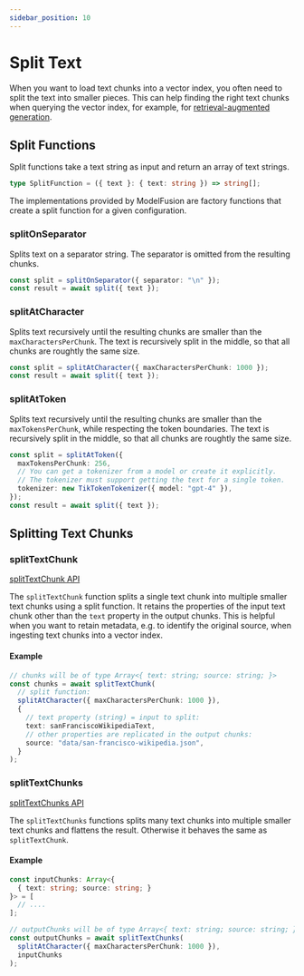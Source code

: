 ```yaml
---
sidebar_position: 10
---
```


# Split Text

When you want to load text chunks into a vector index, you often need to split the text into smaller pieces.
This can help finding the right text chunks when querying the vector index, for example, for [retrieval-augmented generation](/tutorial/recipes/retrieval-augmented-generation).

## Split Functions

Split functions take a text string as input and return an array of text strings.

```ts
type SplitFunction = ({ text }: { text: string }) => string[];
```

The implementations provided by ModelFusion are factory functions that create a split function for a given configuration.

### splitOnSeparator

Splits text on a separator string. The separator is omitted from the resulting chunks.

```ts
const split = splitOnSeparator({ separator: "\n" });
const result = await split({ text });
```

### splitAtCharacter

Splits text recursively until the resulting chunks are smaller than the `maxCharactersPerChunk`. The text is recursively split in the middle, so that all chunks are roughtly the same size.

```ts
const split = splitAtCharacter({ maxCharactersPerChunk: 1000 });
const result = await split({ text });
```

### splitAtToken

Splits text recursively until the resulting chunks are smaller than the `maxTokensPerChunk`, while respecting the token boundaries. The text is recursively split in the middle, so that all chunks are roughtly the same size.

```ts
const split = splitAtToken({
  maxTokensPerChunk: 256,
  // You can get a tokenizer from a model or create it explicitly.
  // The tokenizer must support getting the text for a single token.
  tokenizer: new TikTokenTokenizer({ model: "gpt-4" }),
});
const result = await split({ text });
```

## Splitting Text Chunks

### splitTextChunk

[splitTextChunk API](/api/modules/#splittextchunk)

The `splitTextChunk` function splits a single text chunk into multiple smaller text chunks using a split function.
It retains the properties of the input text chunk other than the `text` property in the output chunks.
This is helpful when you want to retain metadata, e.g. to identify the original source, when ingesting text chunks into a vector index.

#### Example

```ts
// chunks will be of type Array<{ text: string; source: string; }>
const chunks = await splitTextChunk(
  // split function:
  splitAtCharacter({ maxCharactersPerChunk: 1000 }),
  {
    // text property (string) = input to split:
    text: sanFranciscoWikipediaText,
    // other properties are replicated in the output chunks:
    source: "data/san-francisco-wikipedia.json",
  }
);
```

### splitTextChunks

[splitTextChunks API](/api/modules/#splittextchunks)

The `splitTextChunks` functions splits many text chunks into multiple smaller text chunks and flattens the result.
Otherwise it behaves the same as `splitTextChunk`.

#### Example

```ts
const inputChunks: Array<{
  { text: string; source: string; }
}> = [
  // ....
];

// outputChunks will be of type Array<{ text: string; source: string; }>
const outputChunks = await splitTextChunks(
  splitAtCharacter({ maxCharactersPerChunk: 1000 }),
  inputChunks
);
```
